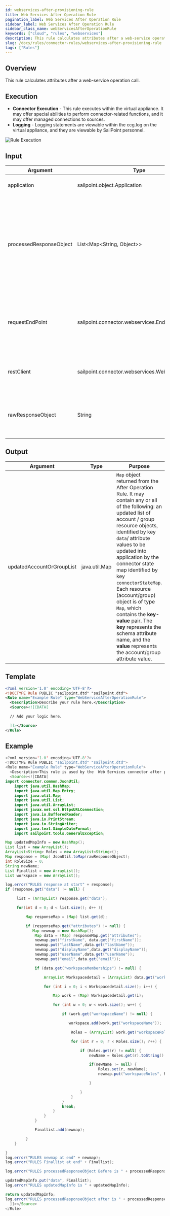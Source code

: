 ```yaml
---
id: webservices-after-provisioning-rule
title: Web Services After Operation Rule
pagination_label: Web Services After Operation Rule
sidebar_label: Web Services After Operation Rule
sidebar_class_name: webServicesAfterOperationRule
keywords: ["cloud", "rules", "webservices"]
description: This rule calculates attributes after a web-service operation call.
slug: /docs/rules/connector-rules/webservices-after-provisioning-rule
tags: ["Rules"]
---
```


## Overview

This rule calculates attributes after a web-service operation call.

## Execution

- **Connector Execution** - This rule executes within the virtual appliance. It
  may offer special abilities to perform connector-related functions, and it may
  offer managed connections to sources.
- **Logging** - Logging statements are viewable within the ccg.log on the
  virtual appliance, and they are viewable by SailPoint personnel.

![Rule Execution](../img/connector_execution.png)

## Input

| Argument                | Type                                              | Purpose                                                                                                                                                                                                                         |
| ----------------------- | ------------------------------------------------- | ------------------------------------------------------------------------------------------------------------------------------------------------------------------------------------------------------------------------------- |
| application             | sailpoint.object.Application                      | Application whose data file is being processed.                                                                                                                                                                                 |
| processedResponseObject | List<Map<String, Object>>                         | List of map (account/group). The map contains a key, the identityAttribute of the application schema, and a value, all the account/group attributes (schema) passed by the connector after parsing the respective API response. |
| requestEndPoint         | sailpoint.connector.webservices.EndPoint          | Current request information. It contains the header, body, context url, method type, response attribute map, successful response code.                                                                                          |
| restClient              | sailpoint.connector.webservices.WebServicesClient | WebServicesClient (HttpClient) object that enables the user to call the Web Services API target system.                                                                                                                         |
| rawResponseObject       | String                                            | String object that holds the raw response returned from the target system, which can be in JSON or XML form.                                                                                                                    |

## Output

| Argument                  | Type          | Purpose                                                                                                                                                                                                                                                                                                                                                                                                                                                                                                           |
| ------------------------- | ------------- | ----------------------------------------------------------------------------------------------------------------------------------------------------------------------------------------------------------------------------------------------------------------------------------------------------------------------------------------------------------------------------------------------------------------------------------------------------------------------------------------------------------------- |
| updatedAccountOrGroupList | java.util.Map | `Map` object returned from the After Operation Rule. It may contain any or all of the following: an updated list of account / group resource objects, identified by key `data`/ attribute values to be updated into application by the connector state map identified by key `connectorStateMap`. Each resource (account/group) object is of type `Map`, which contains the **key-value** pair. The **key** represents the schema attribute name, and the **value** represents the account/group attribute value. |

## Template

```xml
<?xml version='1.0' encoding='UTF-8'?>
<!DOCTYPE Rule PUBLIC "sailpoint.dtd" "sailpoint.dtd">
<Rule name="Example Rule" type="WebServiceAfterOperationRule">
  <Description>Describe your rule here.</Description>
  <Source><![CDATA[

  // Add your logic here.

  ]]></Source>
</Rule>
```

## Example

```java
<?xml version='1.0' encoding='UTF-8'?>
<!DOCTYPE Rule PUBLIC "sailpoint.dtd" "sailpoint.dtd">
<Rule name="Example Rule" type="WebServiceAfterOperationRule">
  <Description>This rule is used by the  Web Services connector after performing any operation like testconnection, aggregation etc.</Description>
  <Source><![CDATA[
import connector.common.JsonUtil;
    import java.util.HashMap;
    import java.util.Map.Entry;
    import java.util.Map;
    import java.util.List;
    import java.util.ArrayList;
    import javax.net.ssl.HttpsURLConnection;
    import java.io.BufferedReader;
    import java.io.PrintStream;
    import java.io.StringWriter;
    import java.text.SimpleDateFormat;
    import sailpoint.tools.GeneralException;

Map updatedMapInfo = new HashMap();
List list = new ArrayList();
ArrayList<String> Roles = new ArrayList<String>();
Map response = (Map) JsonUtil.toMap(rawResponseObject);
int RoleSize = 0;
String newName;
List Finallist = new ArrayList();
List workspace = new ArrayList();

log.error("RULES response at start" + response);
if (response.get("data") != null) {

     list = (ArrayList) response.get("data");

     for(int d = 0; d < list.size(); d++ ){

         Map responseMap = (Map) list.get(d);

         if (responseMap.get("attributes") != null) {
            Map newmap = new HashMap();
             Map data = (Map) responseMap.get("attributes");
             newmap.put("firstName", data.get("firstName"));
             newmap.put("lastName",data.get("lastName"));
             newmap.put("displayName",data.get("displayName"));
             newmap.put("userName",data.get("userName"));
             newmap.put("email",data.get("email"));

             if (data.get("workspaceMemberships") != null) {

                 ArrayList Workspacedetail = (ArrayList) data.get("workspaceMemberships");

                 for (int i = 0; i < Workspacedetail.size(); i++) {

                     Map work = (Map) Workspacedetail.get(i);

                     for (int w = 0; w < work.size(); w++) {

                         if (work.get("workspaceName") != null) {

                            workspace.add(work.get("workspaceName"));

                             Roles = (ArrayList) work.get("workspaceRoles");

                             for (int r = 0; r < Roles.size(); r++) {

                                 if (Roles.get(r) != null) {
                                     newName = Roles.get(r).toString() + " - " + work.get("workspaceName");

                                     if(newName != null) {
                                         Roles.set(r, newName);
                                         newmap.put("workspaceRoles", Roles);

                                     }

                                 }
                             }
                         }
                         break;
                     }
                 }
             }

             Finallist.add(newmap);

         }
    }

}
log.error("RULES newmap at end" + newmap);
log.error("RULES Finallist at end" + Finallist);

log.error("RULES processedResponseObject Before is " + processedResponseObject);

updatedMapInfo.put("data", Finallist);
log.error("RULES updatedMapInfo is " + updatedMapInfo);

return updatedMapInfo;
log.error("RULES processedResponseObject after is " + processedResponseObject);​
  ]]></Source>
</Rule>
```
